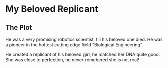 My Beloved Replicant
===

The Plot
---
He was a very promising robotics scientist, till his beloved one died. He was a pioneer in the hottest cutting edge field "Biological Engineering".

He created a replicant of his beloved girl, he matched her DNA quite good. She was close to perfection, he never remebered she is not real!
